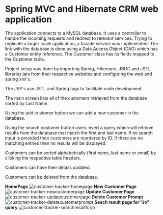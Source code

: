 # Spring MVC and Hibernate CRM web application
The application connects to a MySQL database. It uses a controller to handle the incoming requests and redirect 
to relevant services. Trying to replicate a larger scale application, a facade service was implemented. The link with the database is done using a 
Data Access Object (DAO) which has a Customer entity reference. The Customer class has its fields mapped to the Customer table.

Project setup was done by importing Spring, Hibernate, JBDC and JSTL libraries jars from their respective websites and configuring the web and spring xml's.

The JSP's use JSTL and Spring tags to facilitate code development.

The main screen lists all of the customers retrieved from the database sorted by Last Name. 

Using the add customer button we can add a new customer in the database.

Using the search customer button users insert a query which will retrieve results from the database that match the first and last name. If no search input is provided then
customers are reordered by ID. If there are no matching entries then no results will be displayed.

Customers can be sorted alphabetically (first name, last name or email) by clicking the respective table headers.

Customers can have their details updated.

Customers can be deleted from the database.

**HomePage**
![customer-tracker-homepage](https://user-images.githubusercontent.com/91902093/157616958-2549936d-af63-41a4-9bca-082cf70232d1.png)
**New Customer Page**
![customer-tracker-newcustomerpage](https://user-images.githubusercontent.com/91902093/157616963-72d708f6-71ce-48aa-8eaf-3b85803cd4cb.png)
**Update Customer Page**
![customer-tracker-updatecustomerpage](https://user-images.githubusercontent.com/91902093/157616971-fdea5d65-527f-4c52-bebc-b7836ff6b5ba.png)
**Delete Customer Prompt**
![customer-tracker-deletecustomerprompt](https://user-images.githubusercontent.com/91902093/157616982-75221a50-5b70-4419-baad-e41a4fb224b0.png)
**Seach result page for "Jo" query**
![customer-tracker-searchresultforjo](https://user-images.githubusercontent.com/91902093/157617488-e326082c-8b55-4130-be53-3d006832415e.png)
